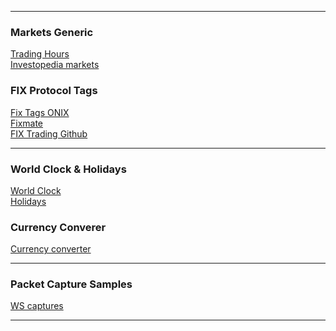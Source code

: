 -------------------------------------------------------------
### Markets Generic
[Trading Hours](https://www.tradinghours.com/markets)<br />
[Investopedia markets](https://www.investopedia.com/ask/answers/040115/when-do-stock-market-exchanges-close.asp) <br />

### FIX Protocol Tags<br />
[Fix Tags ONIX](https://www.onixs.biz/fix-dictionary/4.4/fields_by_tag.html)<br />
[Fixmate](https://fiximate.fixtrading.org/)<br />
[FIX Trading Github](https://github.com/FIXTradingCommunity)<br />

-------------------------------------------------------------
### World Clock & Holidays<br />
[World Clock](https://www.timeanddate.com/worldclock/personal.html?cities=179,136,248,102,236,176)<br />
[Holidays](https://www.timeanddate.com/calendar/?year=2023&country=26)<br />

### Currency Converer<br />
[Currency converter](https://finance.yahoo.com/currency-converter/)<br />

-------------------------------------------------------------
### Packet Capture Samples
[WS captures](https://moin-wiki.wireshark.org/SampleCaptures)



-------------------------------------------------------------